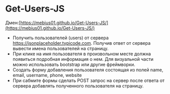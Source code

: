 # Get-Users-JS

Дмен:[https://mebius01.github.io/Get-Users-JS/](https://mebius01.github.io/Get-Users-JS/) 

- Получить пользователей (users) от сервера https://jsonplaceholder.typicode.com. Получив ответ от сервера вывести имена пользователей на страницу.  
- При клике на имя пользователя в произвольном месте должна появиться подробная информация о нем. Для визуальной части можно использовать bootstrap или другие фреймворки.
- Создать форму добавления пользователя состоящая из полей name, email, username, phone, website  
- При сабмите формы сделать POST запрос на сервер после ответа от сервера добавлять полученного пользователя на страницу.

